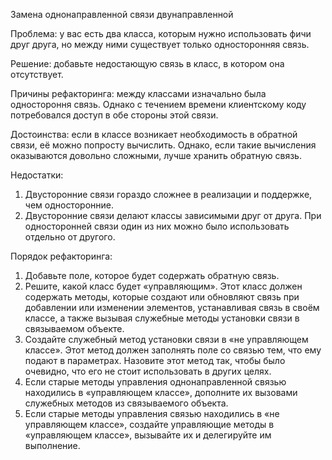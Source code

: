 Замена однонаправленной связи двунаправленной

Проблема: у вас есть два класса, которым нужно использовать фичи друг друга, но между ними существует только односторонняя связь.

Решение: добавьте недостающую связь в класс, в котором она отсутствует.

Причины рефакторинга: между классами изначально была одностороння связь. Однако с течением времени клиентскому коду потребовался доступ в обе стороны этой связи.

Достоинства: если в классе возникает необходимость в обратной связи, её можно попросту вычислить. Однако, если такие вычисления оказываются довольно сложными, лучше хранить обратную связь.

Недостатки:

1. Двусторонние связи гораздо сложнее в реализации и поддержке, чем односторонние.
2. Двусторонние связи делают классы зависимыми друг от друга. При односторонней связи один из них можно было использовать отдельно от другого.

Порядок рефакторинга:

1. Добавьте поле, которое будет содержать обратную связь.
2. Решите, какой класс будет «управляющим». Этот класс должен содержать методы, которые создают или обновляют связь при добавлении или изменении элементов, устанавливая связь в своём классе, а также вызывая служебные методы установки связи в связываемом объекте.
3. Создайте служебный метод установки связи в «не управляющем классе». Этот метод должен заполнять поле со связью тем, что ему подают в параметрах. Назовите этот метод так, чтобы было очевидно, что его не стоит использовать в других целях.
4. Если старые методы управления однонаправленной связью находились в «управляющем классе», дополните их вызовами служебных методов из связываемого объекта.
5. Если старые методы управления связью находились в «не управляющем классе», создайте управляющие методы в «управляющем классе», вызывайте их и делегируйте им выполнение.
